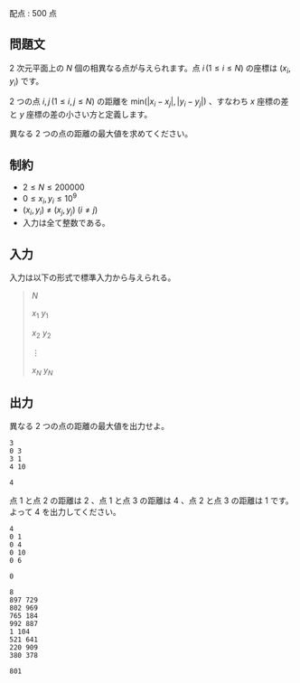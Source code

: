 配点 : $500$ 点

## 問題文

$2$ 次元平面上の $N$ 個の相異なる点が与えられます。点 $i\, (1 \leq i \leq N)$ の座標は $(x_i,y_i)$ です。

$2$ つの点 $i,j\, (1 \leq i,j \leq N)$ の距離を $\mathrm{min} (|x_i-x_j|,|y_i-y_j|)$ 、すなわち $x$ 座標の差と $y$ 座標の差の小さい方と定義します。

異なる $2$ つの点の距離の最大値を求めてください。

## 制約

- $2 \leq N \leq 200000$
- $0 \leq x_i,y_i \leq 10^9$
- $(x_i,y_i)$ $\neq$ $(x_j,y_j)$ $(i \neq j)$
- 入力は全て整数である。

## 入力

入力は以下の形式で標準入力から与えられる。

> $N$
> 
> $x_1$ $y_1$
> 
> $x_2$ $y_2$
> 
> $\vdots$
> 
> $x_N$ $y_N$

## 出力

異なる $2$ つの点の距離の最大値を出力せよ。

```input1
3
0 3
3 1
4 10
```

```output1
4
```

点 $1$ と点 $2$ の距離は $2$ 、点 $1$ と点 $3$ の距離は $4$ 、点 $2$ と点 $3$ の距離は $1$ です。よって $4$ を出力してください。

```input2
4
0 1
0 4
0 10
0 6
```

```output2
0
```

```input3
8
897 729
802 969
765 184
992 887
1 104
521 641
220 909
380 378
```

```output3
801
```